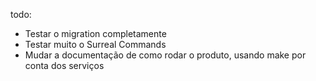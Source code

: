 todo:

- Testar o migration completamente
- Testar muito o Surreal Commands 
- Mudar a documentação de como rodar o produto, usando make por conta dos serviços